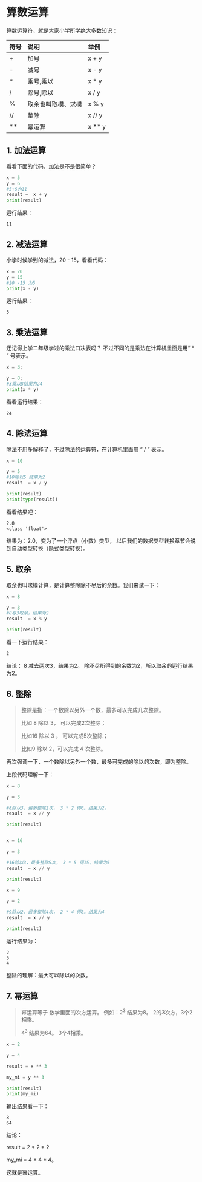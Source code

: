 # 算数运算



算数运算符，就是大家小学所学绝大多数知识：

| 符号 | 说明               | 举例   |
| :--- | :----------------- | :----- |
| +    | 加号               | x + y  |
| -    | 减号               | x - y  |
| *    | 乘号,乘以          | x * y  |
| /    | 除号,除以          | x / y  |
| %    | 取余也叫取模、求模 | x % y  |
| //   | 整除               | x // y |
| **   | 幂运算             | x ** y |



## 1. 加法运算

看看下面的代码，加法是不是很简单？

~~~python
x = 5
y = 6
#5+6为11
result =  x + y
print(result)
~~~

运行结果：

~~~
11
~~~



## 2. 减法运算

小学时候学到的减法，20 - 15，看看代码：

~~~python
x = 20
y = 15
#20 -15 为5
print(x - y)
~~~



运行结果：

~~~
5
~~~



## 3. 乘法运算

还记得上学二年级学过的乘法口决表吗？ 不过不同的是乘法在计算机里面是用“ * ” 号表示。

~~~python
x = 3;

y = 8;
#3乘以8结果为24
print(x * y)
~~~

看看运行结果：

~~~
24
~~~



## 4. 除法运算



除法不用多解释了，不过除法的运算符，在计算机里面用 “  / ” 表示。

~~~python
x = 10

y = 5
#10除以5 结果为2
result  = x / y

print(result)
print(type(result))
~~~



看看结果吧：

~~~
2.0
<class 'float'>
~~~

结果为：2.0，变为了一个浮点（小数）类型， 以后我们的数据类型转换章节会说到自动类型转换（隐式类型转换）。



## 5. 取余

取余也叫求模计算，是计算整除除不尽后的余数。我们来试一下：

~~~python
x = 8

y = 3
#8与3取余，结果为2
result  = x % y

print(result)
~~~

看一下运行结果：

~~~
2
~~~

结论： 8 减去两次3，结果为2。 除不尽所得到的余数为2，所以取余的运行结果为2。



## 6. 整除

> 整除是指：一个数除以另外一个数，最多可以完成几次整除。
>
> 比如 8 除以 3，  可以完成2次整除；
>
> 比如16 除以 3 ， 可以完成5次整除；
>
> 比如9 除以 2，可以完成 4 次整除。

再次强调一下，一个数除以另外一个数，最多可完成的除以的次数，即为整除。

上段代码理解一下：

~~~python
x = 8

y = 3

#8除以3，最多整除2次， 3 * 2 得6。结果为2。
result  = x // y

print(result)


x = 16

y = 3

#16除以3，最多整除5次， 3 * 5 得15。结果为5
result  = x // y

print(result)

x = 9

y = 2

#9除以2，最多整除4次， 2 * 4 得8。结果为4
result  = x // y

print(result)
~~~

运行结果为：

~~~
2
5
4
~~~

整除的理解：最大可以除以的次数。



## 7. 幂运算

> 幂运算等于 数学里面的次方运算。 例如：2<sup>3</sup> 结果为8。 2的3次方，3个2相乘。
>
> 4<sup>3</sup>  结果为64。  3个4相乘。



~~~python
x = 2

y = 4

result = x ** 3

my_mi = y ** 3

print(result)
print(my_mi)
~~~



输出结果看一下：

~~~
8
64
~~~

结论：

result = 2 * 2 * 2

my_mi = 4 * 4 * 4。

这就是幂运算。





